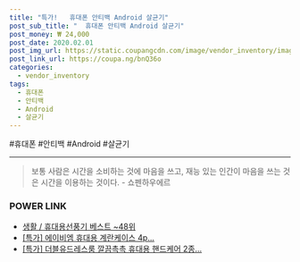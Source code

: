 ```yaml
--- 
title: "특가!   휴대폰 안티백 Android 살균기" 
post_sub_title: "  휴대폰 안티백 Android 살균기" 
post_money: ₩ 24,000 
post_date: 2020.02.01 
post_img_url: https://static.coupangcdn.com/image/vendor_inventory/images/2018/03/26/13/5/2679f631-d6f8-4390-b599-647e3cdab1dc.jpg 
post_link_url: https://coupa.ng/bnQ36o 
categories: 
  - vendor_inventory 
tags: 
  - 휴대폰 
  - 안티백 
  - Android 
  - 살균기 
--- 
```

  #휴대폰 #안티백 #Android #살균기 
<hr> 

> 보통 사람은 시간을 소비하는 것에 마음을 쓰고, 재능 있는 인간이 마음을 쓰는 것은 시간을 이용하는 것이다. - 쇼펜하우에르 


### POWER LINK

* <a href="https://blog.naver.com/santokki14/221783674834" target="_blank">생활 / 휴대용선풍기 베스트 ~48위</a>
* <a href="https://blog.naver.com/sakai111/221788901555" target="_blank">[특가] 에이비엠 휴대용 계란케이스 4p...</a>
* <a href="https://blog.naver.com/sakai111/221788513063" target="_blank">[특가] 더블유드레스룸 깔끔촉촉 휴대용 핸드케어 2종...</a>
